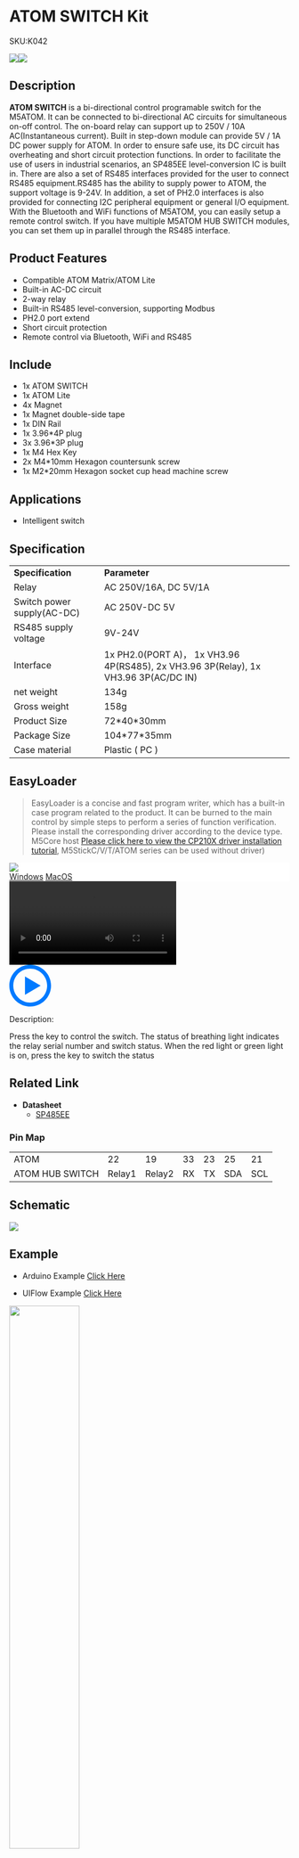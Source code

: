 # ATOM SWITCH Kit

<el-tag effect="plain">SKU:K042</el-tag>

<div class="product_pic"><img src="assets/img/product_pics/atom_base/atomhub_switch/atomswitch.webp"><img src="assets/img/product_pics/atom_base/atomhub_switch/atomswitch_02.webp"></div>

## Description

**ATOM SWITCH** is a bi-directional control programable switch for the M5ATOM. It can be connected to bi-directional AC circuits for simultaneous on-off control. The on-board relay can support up to 250V / 10A AC(Instantaneous current). Built in step-down module can provide 5V / 1A DC power supply for ATOM. In order to ensure safe use, its DC circuit has overheating and short circuit protection functions. In order to facilitate the use of users in industrial scenarios, an SP485EE level-conversion IC is built in. There are also a set of RS485 interfaces provided for the user to connect RS485 equipment.RS485 has the ability to supply power to ATOM, the support voltage is 9-24V. In addition, a set of PH2.0 interfaces is also provided for connecting I2C peripheral equipment or general I/O equipment. With the Bluetooth and WiFi functions of M5ATOM, you can easily setup a remote control switch. If you have multiple M5ATOM HUB SWITCH modules, you can set them up in parallel through the RS485 interface.

## Product Features

- Compatible ATOM Matrix/ATOM Lite
- Built-in AC-DC circuit
- 2-way relay
- Built-in RS485 level-conversion, supporting Modbus
- PH2.0 port extend
- Short circuit protection
- Remote control via Bluetooth, WiFi and RS485

## Include

- 1x ATOM SWITCH
- 1x ATOM Lite
- 4x Magnet
- 1x Magnet double-side tape
- 1x DIN Rail
- 1x 3.96*4P plug
- 3x 3.96*3P plug
- 1x M4 Hex Key
- 2x M4*10mm Hexagon countersunk screw
- 1x M2*20mm Hexagon socket cup head machine screw

## Applications

- Intelligent switch

## Specification

<table>
   <tr style="font-weight:bold">
      <td>Specification</td>
      <td>Parameter</td>
   </tr>
   <tr>
      <td>Relay</td>
      <td>AC 250V/16A, DC 5V/1A</td>
   </tr>
   <tr>
      <td>Switch power supply(AC-DC)</td>
      <td>AC 250V-DC 5V</td>
   </tr>
   <tr>
      <td>RS485 supply voltage</td>
      <td>9V-24V</td>
   </tr>
   <tr>
      <td>Interface</td>
      <td>1x PH2.0(PORT A)， 1x VH3.96 4P(RS485), 2x VH3.96 3P(Relay), 1x VH3.96 3P(AC/DC IN)</td>
   </tr>
   <tr>
      <td>net weight</td>
      <td>134g</td>
   </tr>
   <tr>
      <td>Gross weight</td>
      <td>158g</td>
   </tr>
   <tr>
      <td>Product Size</td>
      <td>72*40*30mm</td>
   </tr>
   <tr>
      <td>Package Size</td>
      <td>104*77*35mm</td>
   </tr>
   <tr>
      <td>Case material</td>
      <td>Plastic ( PC )</td>
   </tr>
 </table>

## EasyLoader

>EasyLoader is a concise and fast program writer, which has a built-in case program related to the product. It can be burned to the main control by simple steps to perform a series of function verification. Please install the corresponding driver according to the device type. M5Core host [Please click here to view the CP210X driver installation tutorial](en/arduino/arduino_development), M5StickC/V/T/ATOM series can be used without driver)

<div class="easyloader-box">
    <div style="background-color:white;">
        <div><img src="https://m5stack.oss-cn-shenzhen.aliyuncs.com/image/easyloader_intro.webp"></div>
        <div class="easyloader-btn">
            <a href="https://m5stack.oss-cn-shenzhen.aliyuncs.com/EasyLoader/Windows/ATOM_BASE/EasyLoader_AtomHubSwitch.exe">Windows</a>
            <a href="https://m5stack.oss-cn-shenzhen.aliyuncs.com/EasyLoader/MacOS/ATOM_BASE/EasyLoader_AtomHubSwitch.dmg">MacOS</a>
        </div>
    </div>
    <div>
        <video id="example_video" controls>
            <source src="https://m5stack.oss-cn-shenzhen.aliyuncs.com/video/Product_example_video/AtomBase/AtomSwitch.mp4" type="video/mp4">
        </video>
        <div class="easyloader-mask">
        <a>
            <svg id="play-btn" t="1583228776634" class="icon" viewBox="0 0 1024 1024" version="1.1" xmlns="http://www.w3.org/2000/svg" p-id="4152" width="75" height="75"><path d="M512 0C229.216 0 0 229.216 0 512s229.216 512 512 512 512-229.216 512-512S794.784 0 512 0z m0 928C282.24 928 96 741.76 96 512S282.24 96 512 96s416 186.24 416 416-186.24 416-416 416zM384 288l384 224-384 224z" p-id="4153" fill="#007aff"></path></svg></a>
            <p>Description:</p>
            <p>Press the key to control the switch. The status of breathing light indicates the relay serial number and switch status. When the red light or green light is on, press the key to switch the status</p>
        </div>
    </div>
</div>

## Related Link

-  **Datasheet** 
    - [SP485EE](https://m5stack.oss-cn-shenzhen.aliyuncs.com/resource/docs/datasheet/hat/SP485EEN_en.pdf)

### Pin Map

<table>
 <tr><td>ATOM</td><td>22</td><td>19</td><td>33</td><td>23</td><td>25</td><td>21</td></tr>
 <tr><td>ATOM HUB SWITCH</td><td>Relay1</td><td>Relay2</td><td>RX</td><td>TX</td><td>SDA</td><td>SCL</td></tr>
</table>

## Schematic

<img src="assets/img/product_pics/atom_base/atomhub_switch/atomswitch_sch.webp">

## Example

- Arduino Example [Click Here](https://github.com/m5stack/M5-ProductExampleCodes/tree/master/AtomBase/AtomHubSwitch/AtomHubSwitch)

- UIFlow Example [Click Here](https://github.com/m5stack/M5-ProductExampleCodes/tree/master/AtomBase/AtomHubSwitch/UIFlow)

<img src="assets/img/product_pics/atom_base/atomhub_switch/uiflow_atomswitch.webp" width = "50%">

<script>

   var purchase_link = 'https://m5stack.com/collections/m5-atom/products/atom-hub-switch-kit';

   anchor_search(purchase_link);
   scrollFunc();

</script>